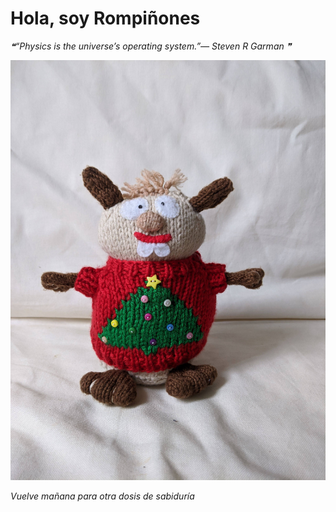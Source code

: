 # Hola, soy Rompiñones

<!--STARTS_HERE_QUOTE_README-->
<i>❝“Physics is the universe’s operating system.”— Steven R Garman   ❞</i>
<!--ENDS_HERE_QUOTE_README-->

<!--START_SECTION:update_image-->
![alt text](https://raw.githubusercontent.com/focaalvarez/rompinones/main/.github/images/IMG_20211113_103459.jpg?raw=true)
<!--END_SECTION:update_image-->

*Vuelve mañana para otra dosis de sabiduría*
